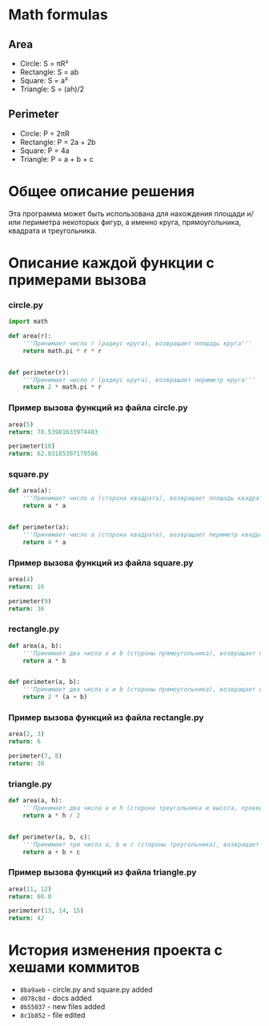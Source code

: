 # Math formulas
## Area
- Circle: S = πR²
- Rectangle: S = ab
- Square: S = a²
- Triangle: S = (ah)/2

## Perimeter
- Circle: P = 2πR
- Rectangle: P = 2a + 2b
- Square: P = 4a
- Triangle: P = a + b + c

# Общее описание решения
Эта программа может быть использована для нахождения площади и/или периметра некоторых фигур, а именно круга, прямоугольника, квадрата и треугольника.

# Описание каждой функции с примерами вызова

### circle.py
```python
import math

def area(r):
    '''Принимает число r (радиус круга), возвращает площадь круга'''
    return math.pi * r * r


def perimeter(r):
    '''Принимает число r (радиус круга), возвращает периметр круга'''
    return 2 * math.pi * r
```

### Пример вызова функций из файла circle.py
```python
area(5)
return: 78.53981633974483

perimeter(10)
return: 62.83185307179586
```

### square.py
```python
def area(a):
    '''Принимает число a (сторона квадрата), возвращает площадь квадрата'''
    return a * a


def perimeter(a):
    '''Принимает число a (сторона квадрата), возвращает периметр квадрата'''
    return 4 * a
```

### Пример вызова функций из файла square.py
```python
area(4)
return: 16

perimeter(9)
return: 36
```

### rectangle.py
```python
def area(a, b):
    '''Принимает два числа a и b (стороны прямоугольника), возвращает площадь прямоугольника'''
    return a * b


def perimeter(a, b):
    '''Принимает два числа a и b (стороны прямоугольника), возвращает периметр прямоугольника'''
    return 2 * (a + b)
```

### Пример вызова функций из файла rectangle.py
```python
area(2, 3)
return: 6

perimeter(7, 8)
return: 30
```

### triangle.py
```python
def area(a, h):
    '''Принимает два числа a и h (сторона треугольника и высота, проведённая к ней, соответственно), возвращает площадь треугольника'''
    return a * h / 2 


def perimeter(a, b, c):
    '''Принимает три числа a, b и c (стороны треугольника), возвращает периметр треугольника'''
    return a + b + c
```

### Пример вызова функций из файла triangle.py
```python
area(11, 12)
return: 66.0

perimeter(13, 14, 15)
return: 42
```

# История изменения проекта с хешами коммитов
- `8ba9aeb` - circle.py and square.py added
- `d078c8d` - docs added
- `0b55037` - new files added
- `8c1b852` - file edited 
